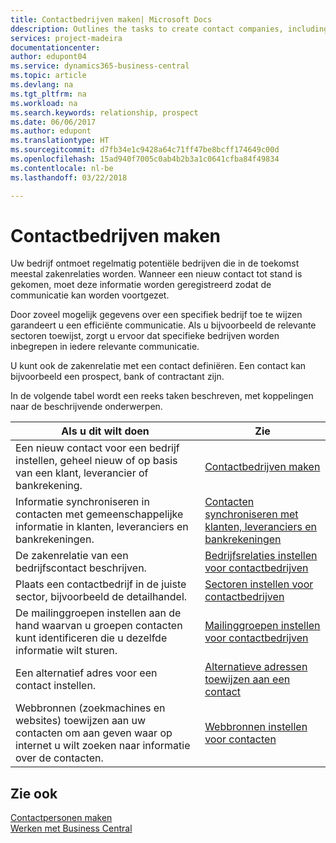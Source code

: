 ```yaml
---
title: Contactbedrijven maken| Microsoft Docs
ddescription: Outlines the tasks to create contact companies, including assigning relevant data about prospects and defining the business relationships you have with companies.
services: project-madeira
documentationcenter: 
author: edupont04
ms.service: dynamics365-business-central
ms.topic: article
ms.devlang: na
ms.tgt_pltfrm: na
ms.workload: na
ms.search.keywords: relationship, prospect
ms.date: 06/06/2017
ms.author: edupont
ms.translationtype: HT
ms.sourcegitcommit: d7fb34e1c9428a64c71ff47be8bcff174649c00d
ms.openlocfilehash: 15ad940f7005c0ab4b2b3a1c0641cfba84f49834
ms.contentlocale: nl-be
ms.lasthandoff: 03/22/2018

---
```

# <a name="creating-contact-companies"></a>Contactbedrijven maken
Uw bedrijf ontmoet regelmatig potentiële bedrijven die in de toekomst meestal zakenrelaties worden. Wanneer een nieuw contact tot stand is gekomen, moet deze informatie worden geregistreerd zodat de communicatie kan worden voortgezet.

Door zoveel mogelijk gegevens over een specifiek bedrijf toe te wijzen garandeert u een efficiënte communicatie. Als u bijvoorbeeld de relevante sectoren toewijst, zorgt u ervoor dat specifieke bedrijven worden inbegrepen in iedere relevante communicatie.

U kunt ook de zakenrelatie met een contact definiëren. Een contact kan bijvoorbeeld een prospect, bank of contractant zijn.

In de volgende tabel wordt een reeks taken beschreven, met koppelingen naar de beschrijvende onderwerpen.

| Als u dit wilt doen | Zie |
| --- | --- |
| Een nieuw contact voor een bedrijf instellen, geheel nieuw of op basis van een klant, leverancier of bankrekening. |[Contactbedrijven maken](marketing-how-create-contact-companies.md) |
| Informatie synchroniseren in contacten met gemeenschappelijke informatie in klanten, leveranciers en bankrekeningen. |[Contacten synchroniseren met klanten, leveranciers en bankrekeningen](marketing-synchronize-contacts-customers-vendors-bank-accounts.md) |
| De zakenrelatie van een bedrijfscontact beschrijven. |[Bedrijfsrelaties instellen voor contactbedrijven](marketing-business-relations.md) |
| Plaats een contactbedrijf in de juiste sector, bijvoorbeeld de detailhandel. |[Sectoren instellen voor contactbedrijven](marketing-industry-groups.md) |
| De mailinggroepen instellen aan de hand waarvan u groepen contacten kunt identificeren die u dezelfde informatie wilt sturen. |[Mailinggroepen instellen voor contactbedrijven](marketing-mailing-groups.md) |
| Een alternatief adres voor een contact instellen. |[Alternatieve adressen toewijzen aan een contact](marketing-how-assign-alternate-address.md) |
| Webbronnen (zoekmachines en websites) toewijzen aan uw contacten om aan geven waar op internet u wilt zoeken naar informatie over de contacten. |[Webbronnen instellen voor contacten](marketing-web-sources.md) |

## <a name="see-also"></a>Zie ook
[Contactpersonen maken](marketing-create-contact-persons.md)   
[Werken met Business Central](ui-work-product.md)

